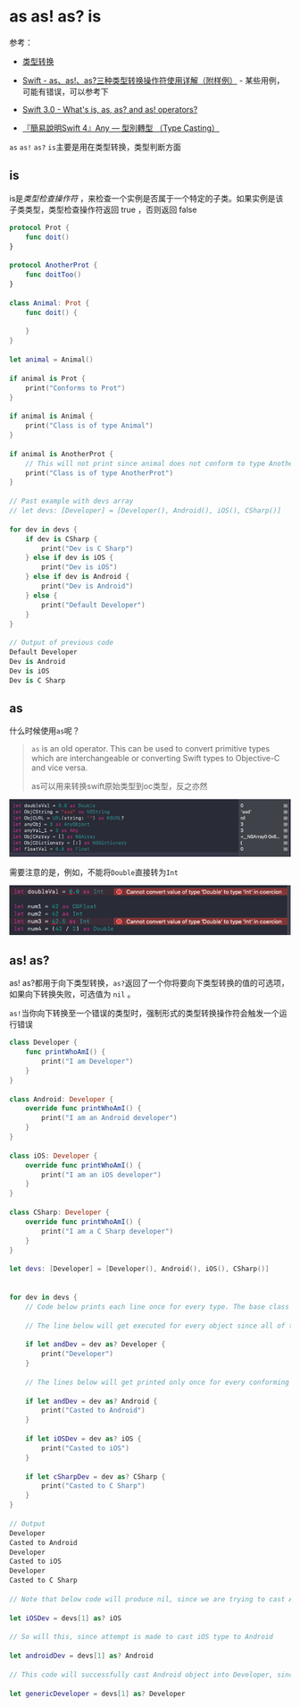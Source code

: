 # as as! as? is

参考：

+ [类型转换](https://www.cnswift.org/type-casting)

+ [Swift - as、as!、as?三种类型转换操作符使用详解（附样例）](http://www.hangge.com/blog/cache/detail_1089.html) - 某些用例，可能有错误，可以参考下
+ [Swift 3.0 - What's is, as, as? and as! operators?](https://jayeshkawli.ghost.io/swift-3-0-whats-is-as-as-and-as-operators/)
+ [『簡易說明Swift 4』Any — 型別轉型 （Type Casting）](https://medium.com/@chao.shin.mail/簡易說明swift-4-any-型別轉型-type-casting-f4dd2dde71d3)

`as` `as!` `as?` `is`主要是用在类型转换，类型判断方面

## is

is是*类型检查操作符* ，来检查一个实例是否属于一个特定的子类。如果实例是该子类类型，类型检查操作符返回 true ，否则返回 false

```swift
protocol Prot {
    func doit()
}

protocol AnotherProt {
    func doitToo()
}

class Animal: Prot {
    func doit() {

    }
}

let animal = Animal()

if animal is Prot {
    print("Conforms to Prot")
}

if animal is Animal {
    print("Class is of type Animal")
}

if animal is AnotherProt {
    // This will not print since animal does not conform to type AnotherProt
    print("Class is of type AnotherProt")
}

// Past example with devs array
// let devs: [Developer] = [Developer(), Android(), iOS(), CSharp()]

for dev in devs {
    if dev is CSharp {
        print("Dev is C Sharp")
    } else if dev is iOS {
        print("Dev is iOS")
    } else if dev is Android {
        print("Dev is Android")
    } else {
        print("Default Developer")
    }
}

// Output of previous code
Default Developer
Dev is Android
Dev is iOS
Dev is C Sharp
```



## as

什么时候使用`as`呢？

> `as` is an old operator. This can be used to convert primitive types which are interchangeable or converting Swift types to Objective-C and vice versa.
>
> as可以用来转换swift原始类型到oc类型，反之亦然

![23](https://github.com/winfredzen/iOS-Basic/blob/master/Swift/images/23.png)

需要注意的是，例如，不能将`Double`直接转为`Int`

![24](https://github.com/winfredzen/iOS-Basic/blob/master/Swift/images/24.png)

## as! as?

as! as?都用于向下类型转换，`as?`返回了一个你将要向下类型转换的值的可选项，如果向下转换失败，可选值为 `nil` 。

`as!`当你向下转换至一个错误的类型时，强制形式的类型转换操作符会触发一个运行错误

```swift
class Developer {
    func printWhoAmI() {
        print("I am Developer")
    }
}

class Android: Developer {
    override func printWhoAmI() {
        print("I am an Android developer")
    }
}

class iOS: Developer {
    override func printWhoAmI() {
        print("I am an iOS developer")
    }
}

class CSharp: Developer {
    override func printWhoAmI() {
        print("I am a C Sharp developer")
    }
}

let devs: [Developer] = [Developer(), Android(), iOS(), CSharp()]


for dev in devs {
    // Code below prints each line once for every type. The base class Developer does not print anything since it is a superclass.

    // The line below will get executed for every object since all of them are either of type Developer or inherit from it

    if let andDev = dev as? Developer {
        print("Developer")
    }

    // The lines below will get printed only once for every conforming type

    if let andDev = dev as? Android {
        print("Casted to Android")
    }

    if let iOSDev = dev as? iOS {
        print("Casted to iOS")
    }

    if let cSharpDev = dev as? CSharp {
        print("Casted to C Sharp")
    }
}

// Output
Developer
Casted to Android
Developer
Casted to iOS
Developer
Casted to C Sharp

// Note that below code will produce nil, since we are trying to cast Android type to iOS

let iOSDev = devs[1] as? iOS

// So will this, since attempt is made to cast iOS type to Android

let androidDev = devs[1] as? Android

// This code will successfully cast Android object into Developer, since it's upcasting

let genericDeveloper = devs[1] as? Developer
```







